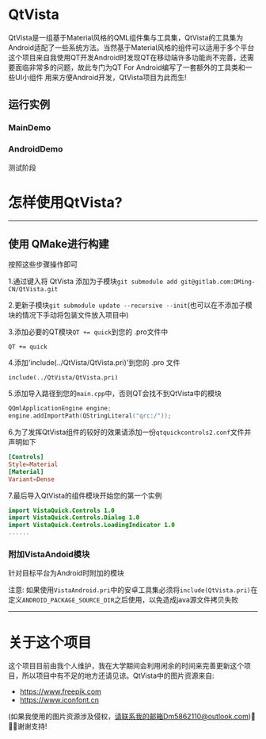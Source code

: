# QtVista

QtVista是一组基于Material风格的QML组件集与工具集，QtVista的工具集为Android适配了一些系统方法。当然基于Material风格的组件可以适用于多个平台
这个项目来自我使用QT开发Android时发现QT在移动端许多功能尚不完善，还需要面临非常多的问题，故此专门为QT For Android编写了一套额外的工具类和一些UI小组件
用来方便Android开发，QtVista项目为此而生!

## 运行实例

### MainDemo

### AndroidDemo
测试阶段

# 怎样使用QtVista?

---

## 使用 QMake进行构建
按照这些步骤操作即可

1.通过键入将 QtVista 添加为子模块`git submodule add git@gitlab.com:DMing-CN/QtVista.git`

2.更新子模块`git submodule update --recursive --init`(也可以在不添加子模块的情况下手动将包装文件放入项目中)

3.添加必要的QT模块`QT += quick`到您的 .pro文件中
```qmake
QT += quick
```
4.添加'include(../QtVista/QtVista.pri)'到您的 .pro 文件
```qmake
include(../QtVista/QtVista.pri)
```
5.添加导入路径到您的`main.cpp`中，否则QT会找不到QtVista中的模块
```cpp
QQmlApplicationEngine engine;
engine.addImportPath(QStringLiteral("qrc:/"));
```
6.为了发挥QtVista组件的较好的效果请添加一份`qtquickcontrols2.conf`文件并声明如下
```conf
[Controls]
Style=Material
[Material]
Variant=Dense
```
7.最后导入QtVista的组件模块开始您的第一个实例
```qml
import VistaQuick.Controls 1.0
import VistaQuick.Controls.Dialog 1.0
import VistaQuick.Controls.LoadingIndicator 1.0
......
```

### 附加VistaAndoid模块
针对目标平台为Android时附加的模块

注意: 如果使用`VistaAndroid.pri`中的安卓工具集必须将`include(QtVista.pri)`在定义`ANDROID_PACKAGE_SOURCE_DIR`之后使用，以免造成java源文件拷贝失败

---

# 关于这个项目
这个项目目前由我个人维护，我在大学期间会利用闲余的时间来完善更新这个项目，所以项目中有不足的地方还请见谅。QtVista中的图片资源来自:
- https://www.freepik.com
- https://www.iconfont.cn

(如果我使用的图片资源涉及侵权，请联系我的邮箱Dm5862110@outlook.com)🙂🙂🙂谢谢支持!
